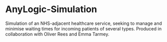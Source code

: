 # AnyLogic-Simulation
Simulation of an NHS-adjacent healthcare service, seeking to manage and minimise waiting times for incoming patients of several types.  Produced in collaboration with Oliver Rees and Emma Tarmey.
